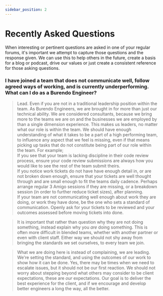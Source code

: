 ```yaml
---
sidebar_position: 2
---
```


#  Recently Asked Questions

When interesting or pertinent questions are asked in one of your regular forums, it's important we attempt to capture those questions and the response given.  We can use this to help others in the future, create a basis for a blog or podcast, drive our values or just create a consistent reference for those asking questions.

### I have joined a team that does not communicate well, follow agreed ways of working, and is currently underperforming.  What can I do as a Burendo Engineer?  

> Lead. Even if you are not in a traditional leadership position within the team.  As Burendo Engineers, we are brought in for more than just our technical ability.  We are considered consultants, because we bring more to the teams we are on and the businesses we are employed by than a single dimension experience.  This makes us leaders, no matter what our role is within the team.  We should have enough understanding of what it takes to be a part of a high performing team, to influence any aspect that we feel is missing, even if that means picking up tasks that do not constitute being part of our role within the team.  For example;  
> If you see that your team is lacking discipline in their code review process, ensure your code review submissions are always how you would like to see the rest of the team submit theirs.  
> If you notice work tickets do not have have enough detail in, or are not broken down enough, ensure that your tickets are well thought through and are small enough to fit the teams daily cadence.  Perhaps arrange regular 3 Amigo sessions if they are missing, or a breakdown session (in order to further reduce ticket sizes), after planning.  
> If your team are not communicating well enough about work they are doing, or work they have done, be the one who sets a standard of communication.  Openly ask for your tickets to be reviewed and your outcomes assessed before moving tickets into done.  

> It is important that rather than question why they are not doing something, instead explain why you _are_ doing something. This is often more difficult in blended teams, whether with another partner or even with client staff.  Either way we should not shy away from bringing the standards we set ourselves, to every team we join.

> What we are doing here is instead of complaining, we are leading.  We're setting the standard, and using the outcomes of our work to show how it can be done. Yes, there may be times when we need to escalate issues, but it should not be our first reaction. We should not worry about stepping beyond what others may consider to be client expectations, these are _our_ expectations.  Our goal is to deliver the best experience for the client, and if we encourage and develop better engineers a long the way, all the better.
